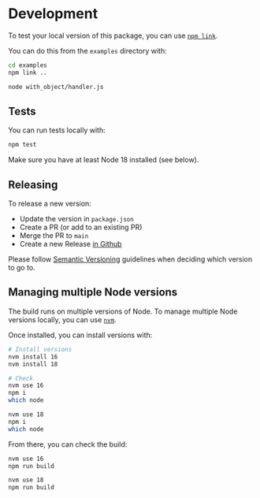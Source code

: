 # Development

To test your local version of this package, you can use [`npm link`](https://docs.npmjs.com/cli/v6/commands/npm-link).

You can do this from the `examples` directory with:

```sh
cd examples
npm link ..

node with_object/handler.js
```

## Tests

You can run tests locally with:

```sh
npm test
```

Make sure you have at least Node 18 installed (see below).

## Releasing

To release a new version:

- Update the version in `package.json`
- Create a PR (or add to an existing PR)
- Merge the PR to `main`
- Create a new Release [in Github](https://github.com/scaleway/serverless-functions-node/releases)

Please follow [Semantic Versioning](https://semver.org/) guidelines when deciding which version to go to.

## Managing multiple Node versions

The build runs on multiple versions of Node. To manage multiple Node versions locally, you can use [`nvm`](https://github.com/nvm-sh/nvm).

Once installed, you can install versions with:

```sh
# Install versions
nvm install 16
nvm install 18

# Check
nvm use 16
npm i
which node

nvm use 18
npm i
which node
```

From there, you can check the build:

```sh
nvm use 16
npm run build

nvm use 18
npm run build
```
